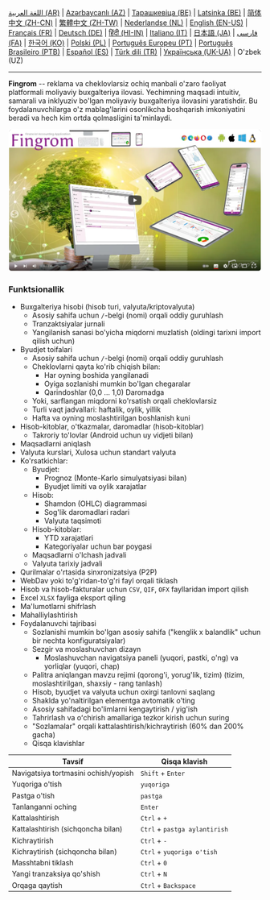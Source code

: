 [اللغة العربية (AR)](./about_ar.md) |
[Azərbaycanlı (AZ)](./about_az.md) |
[Тарашкевіца (BE)](./about_be.md) |
[Latsinka (BE)](./about_be_EU.md) |
[简体中文 (ZH-CN)](./about_zh.md) |
[繁體中文 (ZH-TW)](./about_zh_TW.md) |
[Nederlandse (NL)](./about_nl.md) |
[English (EN-US)](./about_en.md) |
[Français (FR)](./about_fr.md) |
[Deutsch (DE)](./about_de.md) |
[हिंदी (HI-IN)](./about_hi.md) |
[Italiano (IT)](./about_it.md) |
[日本語 (JA)](./about_ja.md) |
[فارسی (FA)](./about_fa.md) |
[한국어 (KO)](./about_ko.md) |
[Polski (PL)](./about_pl.md) |
[Português Europeu (PT)](./about_pt.md) |
[Português Brasileiro (PTB)](./about_pt_BR.md) |
[Español (ES)](./about_es.md) |
[Türk dili (TR)](./about_tr.md) |
[Українська (UK-UA)](./about_uk.md) |
O'zbek (UZ)

---

**Fingrom** -- reklama va cheklovlarsiz ochiq manbali o'zaro faoliyat platformali moliyaviy buxgalteriya ilovasi.
Yechimning maqsadi intuitiv, samarali va inklyuziv bo'lgan moliyaviy buxgalteriya ilovasini yaratishdir.
Bu foydalanuvchilarga o'z mablag'larini osonlikcha boshqarish imkoniyatini beradi va hech kim ortda qolmasligini ta'minlaydi.

[![Videoni tomosha qiling](../images/presentation_en.png)](https://youtu.be/sNTbpILLsOw)

### Funktsionallik
- Buxgalteriya hisobi (hisob turi, valyuta/kriptovalyuta)
  - Asosiy sahifa uchun `/`-belgi (nomi) orqali oddiy guruhlash
  - Tranzaktsiyalar jurnali
  - Yangilanish sanasi bo'yicha miqdorni muzlatish (oldingi tarixni import qilish uchun)
- Byudjet toifalari
  - Asosiy sahifa uchun `/`-belgi (nomi) orqali oddiy guruhlash
  - Cheklovlarni qayta ko'rib chiqish bilan:
    - Har oyning boshida yangilanadi
    - Oyiga sozlanishi mumkin bo'lgan chegaralar
    - Qarindoshlar (0,0 ... 1,0) Daromadga
  - Yoki, sarflangan miqdorni ko'rsatish orqali cheklovlarsiz
  - Turli vaqt jadvallari: haftalik, oylik, yillik
  - Hafta va oyning moslashtirilgan boshlanish kuni
- Hisob-kitoblar, o'tkazmalar, daromadlar (hisob-kitoblar)
  - Takroriy to'lovlar (Android uchun uy vidjeti bilan)
- Maqsadlarni aniqlash
- Valyuta kurslari, Xulosa uchun standart valyuta
- Ko'rsatkichlar:
  - Byudjet:
    - Prognoz (Monte-Karlo simulyatsiyasi bilan)
    - Byudjet limiti va oylik xarajatlar
  - Hisob:
    - Shamdon (OHLC) diagrammasi
    - Sog'lik daromadlari radari
    - Valyuta taqsimoti
  - Hisob-kitoblar:
    - YTD xarajatlari
    - Kategoriyalar uchun bar poygasi
  - Maqsadlarni o'lchash jadvali
  - Valyuta tarixiy jadvali
- Qurilmalar o'rtasida sinxronizatsiya (P2P)
- WebDav yoki to'g'ridan-to'g'ri fayl orqali tiklash
- Hisob va hisob-fakturalar uchun `CSV`, `QIF`, `OFX` fayllaridan import qilish
- Excel `XLSX` fayliga eksport qiling
- Ma'lumotlarni shifrlash
- Mahalliylashtirish
- Foydalanuvchi tajribasi
  - Sozlanishi mumkin bo'lgan asosiy sahifa ("kenglik x balandlik" uchun bir nechta konfiguratsiyalar)
  - Sezgir va moslashuvchan dizayn
    - Moslashuvchan navigatsiya paneli (yuqori, pastki, o'ng) va yorliqlar (yuqori, chap)
  - Palitra aniqlangan mavzu rejimi (qorong'i, yorug'lik, tizim) (tizim, moslashtirilgan, shaxsiy - rang tanlash)
  - Hisob, byudjet va valyuta uchun oxirgi tanlovni saqlang
  - Shaklda yo'naltirilgan elementga avtomatik o'ting
  - Asosiy sahifadagi bo'limlarni kengaytirish / yig'ish
  - Tahrirlash va oʻchirish amallariga tezkor kirish uchun suring
  - "Sozlamalar" orqali kattalashtirish/kichraytirish (60% dan 200% gacha)
  - Qisqa klavishlar

| Tavsif                               | Qisqa klavish                           |
| ------------------------------------ | --------------------------------------- |
| Navigatsiya tortmasini ochish/yopish | `Shift` + `Enter`                       |
| Yuqoriga o'tish                      | `yuqoriga`                              |
| Pastga o'tish                        | `pastga`                                |
| Tanlanganni oching                   | `Enter`                                 |
| Kattalashtirish                      | `Ctrl` + `+`                            |
| Kattalashtirish (sichqoncha bilan)   | `Ctrl` + `pastga aylantirish`           |
| Kichraytirish                        | `Ctrl` + `-`                            |
| Kichraytirish (sichqoncha bilan)     | `Ctrl` + `yuqoriga o'tish`              |
| Masshtabni tiklash                   | `Ctrl` + `0`                            |
| Yangi tranzaksiya qo'shish           | `Ctrl` + `N`                            |
| Orqaga qaytish                       | `Ctrl` + `Backspace`                    |
<!--
| Tanlangan elementni tahrirlash       | `Ctrl` + `E`                            |
| Tanlangan elementni o'chirish        | `Ctrl` + `D`                            |
-->
